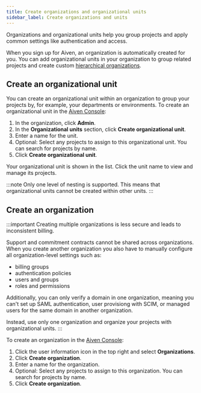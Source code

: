 ```yaml
---
title: Create organizations and organizational units
sidebar_label: Create organizations and units
---
```


Organizations and organizational units help you group projects and apply common settings like authentication and access.

When you sign up for Aiven, an organization is
automatically created for you. You can add organizational units in your organization
to group related projects and create custom
[hierarchical organizations](/docs/platform/concepts/orgs-units-projects).

## Create an organizational unit

You can create an organizational unit within an organization to group
your projects by, for example, your departments or environments. To
create an organizational unit in the [Aiven
Console](https://console.aiven.io):

1.  In the organization, click **Admin**.
2.  In the **Organizational units** section, click **Create
    organizational unit**.
3.  Enter a name for the unit.
4.  Optional: Select any projects to assign to this
    organizational unit. You can search for projects by name.
5.  Click **Create organizational unit**.

Your organizational unit is shown in the list. Click the unit name to
view and manage its projects.

:::note
Only one level of nesting is supported. This means that organizational
units cannot be created within other units.
:::

## Create an organization

:::important
Creating multiple organizations is less secure and leads to inconsistent billing.

Support and commitment contracts cannot be shared across organizations. When you create
another organization you also have to manually configure all organization-level
settings such as:
- billing groups
- authentication policies
- users and groups
- roles and permissions

Additionally, you can only verify a domain in one organization, meaning you can't
set up SAML authentication, user provisiong with SCIM, or managed users for the
same domain in another organization.

Instead, use only one organization and organize your projects with organizational units.
:::

To create an organization in the [Aiven
Console](https://console.aiven.io):

1.  Click the user information icon in the top right and select
    **Organizations**.
1.  Click **Create organization**.
1.  Enter a name for the organization.
1.  Optional: Select any projects to assign to this
    organization. You can search for projects by name.
1.  Click **Create organization**.
